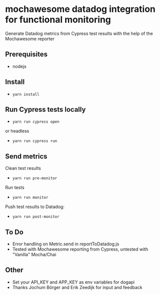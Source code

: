# mochawesome datadog integration for functional monitoring
Generate Datadog metrics from Cypress test results with the help of the Mochawesome reporter

## Prerequisites
-   nodejs

## Install
-   `yarn install`

## Run Cypress tests locally
-   `yarn run cypress open`
    
or headless
-   `yarn run cypress run`

## Send metrics
Clean test results
-   `yarn run pre-monitor`

Run tests
-   `yarn run monitor`

Push test results to Datadog:
-   `yarn run post-monitor`

## To Do
-   Error handling on Metric.send in reportToDatadog.js
-   Tested with Mochawesome reporting from Cypress, untested with "Vanilla" Mocha/Chai


## Other
- Set your API_KEY and APP_KEY as env variables for dogapi
- Thanks Jochum Börger and Erik Zeedijk for input and feedback

